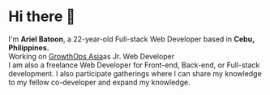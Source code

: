 <h1>Hi there 👋</h1>

<!--
**arielbatoon09/arielbatoon09** is a ✨ _special_ ✨ repository because its `README.md` (this file) appears on your GitHub profile. -->
<div>
  I'm <strong>Ariel Batoon</strong>, a 22-year-old Full-stack Web Developer based in <strong>Cebu, Philippines.</strong>
  <br>Working on <a href="https://growthops.asia/">GrowthOps Asia</a>as Jr. Web Developer
  <br>I am also a freelance Web Developer for Front-end, Back-end, or Full-stack development. 
  I also participate gatherings where I can share
  my knowledge to my fellow co-developer and expand my knowledge.
</div>
<!-- My name is Ariel Batoon a 22-year-old, a Software Engineer from <strong>Cebu, Philippines.</strong>
<br>I am a Web Developer at GrowthOps.
<br><br>In my spare time, I enjoy learning new things and exploring with technology. 
<br>I constantly have to remind myself to keep inspiring myself to go above and beyond. -->
